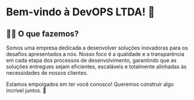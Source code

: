 # Bem-vindo à DevOPS LTDA! 🎉
## 🙋‍♀️ O que fazemos?
Somos uma empresa dedicada a desenvolver soluções inovadoras para os desafios apresentados a nós. Nosso foco é a qualidade e a transparência em cada etapa dos processos de desenvolvimento, garantindo que as soluções entregues sejam eficientes, escaláveis e totalmente alinhadas às necessidades de nossos clientes.

Estamos empolgados em ter você conosco! Queremos construir algo incrível juntos. 🚀
